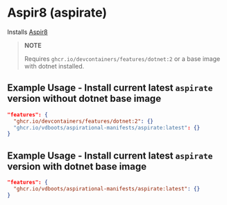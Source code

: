 # Aspir8 (aspirate)

Installs [Aspir8](https://github.com/prom3theu5/aspirational-manifests)

> **NOTE**
>
> Requires `ghcr.io/devcontainers/features/dotnet:2` or a base image with dotnet installed.

## Example Usage - Install current latest `aspirate` version **without dotnet base image**

```json
"features": {
  "ghcr.io/devcontainers/features/dotnet:2": {}
  "ghcr.io/vdboots/aspirational-manifests/aspirate:latest": {}
}
```

## Example Usage - Install current latest `aspirate` version **with dotnet base image**

```json
"features": {
  "ghcr.io/vdboots/aspirational-manifests/aspirate:latest": {}
}
```
